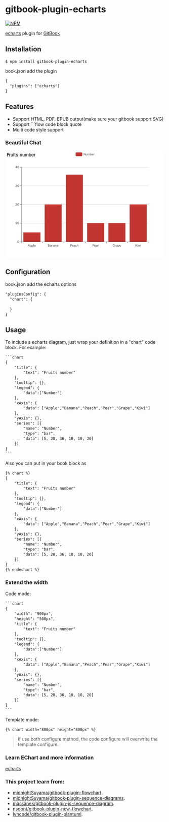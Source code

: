 # gitbook-plugin-echarts

[![NPM](https://nodei.co/npm/gitbook-plugin-echarts.png)](https://nodei.co/npm/gitbook-plugin-echarts/)

[echarts](http://echarts.baidu.com/) plugin for [GitBook](https://github.com/GitbookIO/gitbook)

## Installation

    $ npm install gitbook-plugin-echarts

book.json add the plugin

```
{
  "plugins": ["echarts"]
}
```

## Features

* Support HTML, PDF, EPUB output(make sure your gitbook support SVG)
* Support ```flow code block quote
* Multi code style support

### Beautiful Chat

![Beautiful Chat](images/chart.png)

## Configuration

book.json add the echarts options

```
"pluginsConfig": {
  "chart": {

  }
}
```

## Usage


To include a echarts diagram, just wrap your definition in a "chart" code block. For example:

<pre lang="no-highlight"><code>```chart
{
    "title": {
        "text": "Fruits number"
    },
    "tooltip": {},
    "legend": {
        "data":["Number"]
    },
    "xAxis": {
        "data": ["Apple","Banana","Peach","Pear","Grape","Kiwi"]
    },
    "yAxis": {},
    "series": [{
        "name": "Number",
        "type": "bar",
        "data": [5, 20, 36, 10, 10, 20]
    }]
}
```
</code></pre>

Also you can put in your book block as

```
{% chart %}
{
    "title": {
        "text": "Fruits number"
    },
    "tooltip": {},
    "legend": {
        "data":["Number"]
    },
    "xAxis": {
        "data": ["Apple","Banana","Peach","Pear","Grape","Kiwi"]
    },
    "yAxis": {},
    "series": [{
        "name": "Number",
        "type": "bar",
        "data": [5, 20, 36, 10, 10, 20]
    }]
}
{% endechart %}
```

### Extend the width

Code mode:

<pre lang="no-highlight"><code>```chart
{
    "width": "900px",
    "height": "500px",
    "title": {
        "text": "Fruits number"
    },
    "tooltip": {},
    "legend": {
        "data":["Number"]
    },
    "xAxis": {
        "data": ["Apple","Banana","Peach","Pear","Grape","Kiwi"]
    },
    "yAxis": {},
    "series": [{
        "name": "Number",
        "type": "bar",
        "data": [5, 20, 36, 10, 10, 20]
    }]
}
```
</code></pre>

Template mode:

```
{% chart width="800px" height="800px" %}
```

> If use both configure method, the code configure will overwrite the template configure.

### Learn EChart and more information

[echarts](http://echarts.baidu.com/) 

### This project learn from:

* [midnightSuyama/gitbook-plugin-flowchart](https://github.com/midnightSuyama/gitbook-plugin-flowchart).
* [midnightSuyama/gitbook-plugin-sequence-diagrams](https://github.com/midnightSuyama/gitbook-plugin-sequence-diagrams).
* [massanek/gitbook-plugin-js-sequence-diagram](https://github.com/gmassanek/gitbook-plugin-js-sequence-diagram).
* [nsdont/gitbook-plugin-new-flowchart](https://github.com/nsdont/gitbook-plugin-new-flowchart).
* [lyhcode/gitbook-plugin-plantuml](https://github.com/lyhcode/gitbook-plugin-plantuml).
